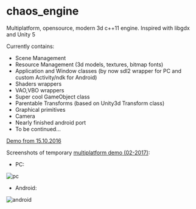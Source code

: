 # chaos_engine
Multiplatform, opensource, modern 3d c++11 engine.
Inspired with libgdx and Unity 5



Currently contains:
* Scene Management
* Resource Management (3d models, textures, bitmap fonts)
* Application and Window classes (by now sdl2 wrapper for PC and custom Activity/ndk for Android)
* Shaders wrappers 
* VAO,VBO wrappers
* Super cool GameObject class
* Parentable Transforms (based on Unity3d Transform class)
* Graphical primitives
* Camera
* Nearly finished android port
* To be continued...   

[Demo from 15.10.2016](https://www.youtube.com/watch?v=oC3x1K8IRcs)

Screenshots of temporary [multiplatform demo (02-2017)](https://github.com/stawrocek/chaos_engine/tree/master/chaos_engine/examples/basic):

* PC:

![pc](https://github.com/stawrocek/chaos_engine/README_FILES/sc_21_02_2017_pc.png "PC")

* Android:

![android](https://github.com/stawrocek/chaos_engine/README_FILES/sc_21_02_2017_android.png "Android")




